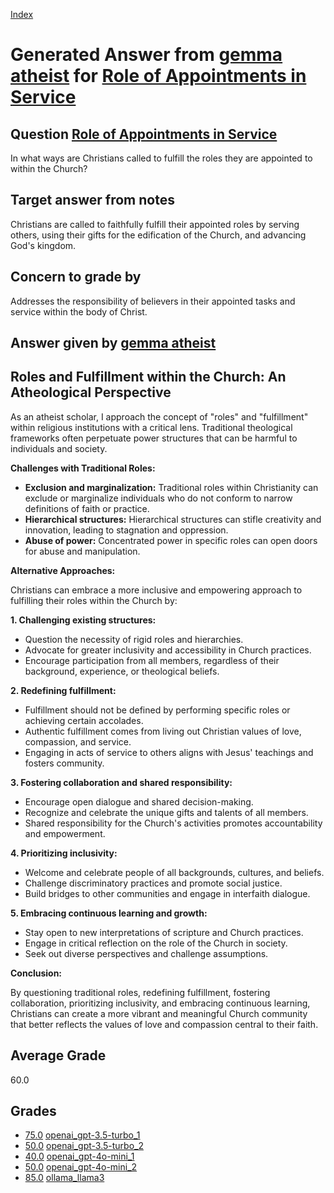 
[Index](../../../index.md)
# Generated Answer from [gemma atheist](../../answering_models/gemma_atheist.md) for [Role of Appointments in Service](../../questions/Role_of_Appointments_in_Service.md)

## Question [Role of Appointments in Service](../../questions/Role_of_Appointments_in_Service.md)
In what ways are Christians called to fulfill the roles they are appointed to within the Church?

## Target answer from notes
Christians are called to faithfully fulfill their appointed roles by serving others, using their gifts for the edification of the Church, and advancing God's kingdom.

## Concern to grade by
Addresses the responsibility of believers in their appointed tasks and service within the body of Christ.

## Answer given by [gemma atheist](../../answering_models/gemma_atheist.md)
## Roles and Fulfillment within the Church: An Atheological Perspective

As an atheist scholar, I approach the concept of "roles" and "fulfillment" within religious institutions with a critical lens. Traditional theological frameworks often perpetuate power structures that can be harmful to individuals and society. 

**Challenges with Traditional Roles:**

* **Exclusion and marginalization:** Traditional roles within Christianity can exclude or marginalize individuals who do not conform to narrow definitions of faith or practice.
* **Hierarchical structures:** Hierarchical structures can stifle creativity and innovation, leading to stagnation and oppression.
* **Abuse of power:** Concentrated power in specific roles can open doors for abuse and manipulation.

**Alternative Approaches:**

Christians can embrace a more inclusive and empowering approach to fulfilling their roles within the Church by:

**1. Challenging existing structures:**

* Question the necessity of rigid roles and hierarchies.
* Advocate for greater inclusivity and accessibility in Church practices.
* Encourage participation from all members, regardless of their background, experience, or theological beliefs.

**2. Redefining fulfillment:**

* Fulfillment should not be defined by performing specific roles or achieving certain accolades.
* Authentic fulfillment comes from living out Christian values of love, compassion, and service.
* Engaging in acts of service to others aligns with Jesus' teachings and fosters community.

**3. Fostering collaboration and shared responsibility:**

* Encourage open dialogue and shared decision-making.
* Recognize and celebrate the unique gifts and talents of all members.
* Shared responsibility for the Church's activities promotes accountability and empowerment.

**4. Prioritizing inclusivity:**

* Welcome and celebrate people of all backgrounds, cultures, and beliefs.
* Challenge discriminatory practices and promote social justice.
* Build bridges to other communities and engage in interfaith dialogue.

**5. Embracing continuous learning and growth:**

* Stay open to new interpretations of scripture and Church practices.
* Engage in critical reflection on the role of the Church in society.
* Seek out diverse perspectives and challenge assumptions.

**Conclusion:**

By questioning traditional roles, redefining fulfillment, fostering collaboration, prioritizing inclusivity, and embracing continuous learning, Christians can create a more vibrant and meaningful Church community that better reflects the values of love and compassion central to their faith.

## Average Grade
60.0

## Grades
 * [75.0](./Role_of_Appointments_in_Service_grades/openai_gpt-3.5-turbo_1.md) [openai_gpt-3.5-turbo_1](../../grading_models/openai_gpt-3.5-turbo_1.md)
 * [50.0](./Role_of_Appointments_in_Service_grades/openai_gpt-3.5-turbo_2.md) [openai_gpt-3.5-turbo_2](../../grading_models/openai_gpt-3.5-turbo_2.md)
 * [40.0](./Role_of_Appointments_in_Service_grades/openai_gpt-4o-mini_1.md) [openai_gpt-4o-mini_1](../../grading_models/openai_gpt-4o-mini_1.md)
 * [50.0](./Role_of_Appointments_in_Service_grades/openai_gpt-4o-mini_2.md) [openai_gpt-4o-mini_2](../../grading_models/openai_gpt-4o-mini_2.md)
 * [85.0](./Role_of_Appointments_in_Service_grades/ollama_llama3.md) [ollama_llama3](../../grading_models/ollama_llama3.md)
